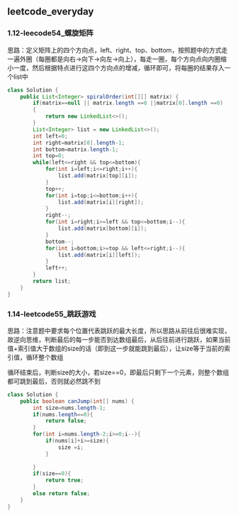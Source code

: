 ## leetcode_everyday
### 1.12-leecode54_螺旋矩阵

思路：定义矩阵上的四个方向点，left、right、top、bottom，按照题中的方式走一遍外圈（每圈都是向右->向下->向左->向上），每走一圈，每个方向点向内圈缩小一度，然后根据特点进行这四个方向点的增减，循环即可，将每圈的结果存入一个list中

```java
class Solution {
    public List<Integer> spiralOrder(int[][] matrix) {
        if(matrix==null || matrix.length ==0 ||matrix[0].length ==0)
        {
            return new LinkedList<>();
        }
        List<Integer> list = new LinkedList<>();
        int left=0;
        int right=matrix[0].length-1;
        int bottom=matrix.length-1;
        int top=0;
        while(left<=right && top<=bottom){
            for(int i=left;i<=right;i++){
                list.add(matrix[top][i]);
            }
            top++;
            for(int i=top;i<=bottom;i++){
                list.add(matrix[i][right]);
            }
            right--;
            for(int i=right;i>=left && top<=bottom;i--){
                list.add(matrix[bottom][i]);
            }
            bottom--;
            for(int i=bottom;i>=top && left<=right;i--){
                list.add(matrix[i][left]);
            }
            left++;
        }
        return list;
    }
}
```
### 1.14-leetcode55_跳跃游戏

思路：注意题中要求每个位置代表跳跃的最大长度，所以思路从前往后很难实现，故逆向思维，判断最后的每一步能否到达数组最后，从后往前进行跳跃，如果当前值+索引值大于数组的size的话（即到这一步就能跳到最后），让size等于当前的索引值，循环整个数组

循环结束后，判断size的大小，若size==0，即最后只剩下一个元素，则整个数组都可跳到最后，否则就必然跳不到

```java
class Solution {
    public boolean canJump(int[] nums) {
        int size=nums.length-1;
        if(nums.length==0){
            return false;
        }
        for(int i=nums.length-2;i>=0;i--){
            if(nums[i]+i>=size){
                size =i;
            }
            
        }
        if(size==0){
            return true;
        }
        else return false;
    }
}
```





